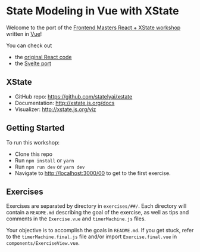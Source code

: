 # State Modeling in Vue with XState

Welcome to the port of the [Frontend Masters React + XState workshop](https://github.com/davidkpiano/frontend-masters-react-workshop) written in [Vue](https://vuejs.org/)!

You can check out

- the [original React code](https://github.com/davidkpiano/frontend-masters-react-workshop)
- the [Svelte port](https://github.com/annaghi/xstate-svelte-workshop)

## XState

- GitHub repo: https://github.com/statelyai/xstate
- Documentation: http://xstate.js.org/docs
- Visualizer: http://xstate.js.org/viz

## Getting Started

To run this workshop:

- Clone this repo
- Run `npm install` or `yarn`
- Run `npm run dev` or `yarn dev`
- Navigate to [http://localhost:3000/00](http://localhost:3000/00) to get to the first exercise.

## Exercises

Exercises are separated by directory in `exercises/##/`. Each directory will contain a `README.md` describing the goal of the exercise, as well as tips and comments in the `Exercise.vue` and `timerMachine.js` files.

Your objective is to accomplish the goals in `README.md`. If you get stuck, refer to the `timerMachine.final.js` file and/or import `Exercise.final.vue` in `components/ExerciseView.vue`.
